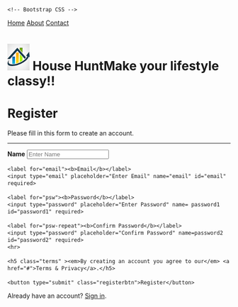 <!DOCTYPE html>
<html lang="en">
<head>
<title>House Hunt</title>
 <!-- Required meta tags -->
    <meta charset="utf-8">
    <meta name="viewport" content="width=device-width, initial-scale=1, shrink-to-fit=no">

    <!-- Bootstrap CSS -->
<link rel="stylesheet" href="https://stackpath.bootstrapcdn.com/bootstrap/4.5.2/css/bootstrap.min.css" integrity="sha384-JcKb8q3iqJ61gNV9KGb8thSsNjpSL0n8PARn9HuZOnIxN0hoP+VmmDGMN5t9UJ0Z" crossorigin="anonymous">

<link rel="stylesheet" type="text/css" href="proj.css">

<script src="proj.js">
</script>
</head>

<body class="background">

<div class="topnav">
  <a class="active" href="#home">Home</a>
  <a href="about.html">About</a>
  <a href="cont.html">Contact</a>
</div>

 <div id="header">
 <h1 class="h"><span><img src="logo1.jpg" alt="logo" width="50" height="60"></span>
 <b>House Hunt<span class="s">Make your lifestyle classy!!</span></b></h1>
 </div>
  

<form  name="alphavalidate" action="projectPage2.html" method="post" onSubmit = "return checkPassword(this)">
  <div class="container">
    <h1>Register</h1>
    <p>Please fill in this form to create an account.</p>
    <hr>
	 <label for="yourname"><b>Name</b></label>
    <input type="text" placeholder="Enter Name" name="yourname"  required>

    <label for="email"><b>Email</b></label>
    <input type="email" placeholder="Enter Email" name="email" id="email" required>

    <label for="psw"><b>Password</b></label>
    <input type="password" placeholder="Enter Password" name= password1 id="password1" required>

    <label for="psw-repeat"><b>Confirm Password</b></label>
    <input type="password" placeholder="Confirm Password" name=password2 id="password2" required>
    <hr>
	
    <h5 class="terms" ><em>By creating an account you agree to our</em> <a href="#">Terms & Privacy</a>.</h5>

    <button type="submit" class="registerbtn">Register</button>
  </div>
  
  <div class=" signin" >
    <p>Already have an account? <a href="#">Sign in</a>.</p>
  </div>
</form>


</body>
</html> 
